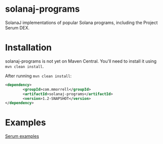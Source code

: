 # solanaj-programs

SolanaJ implementations of popular Solana programs, including the Project Serum DEX.

# Installation
solanaj-programs is not yet on Maven Central. You'll need to install it using `mvn clean install`.

After running `mvn clean install`:
```xml
<dependency>
        <groupId>com.mmorrell</groupId>
        <artifactId>solanaj-programs</artifactId>
        <version>1.2-SNAPSHOT</version>
</dependency>
```

# Examples
[Serum examples](https://github.com/skynetcap/solanaj-programs/blob/master/serum/README.md)
